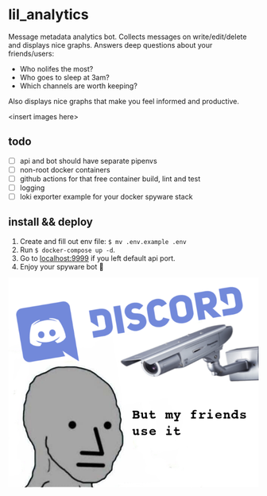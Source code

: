 # lil_analytics
Message metadata analytics bot. Collects messages on write/edit/delete and displays nice graphs. 
Answers deep questions about your friends/users:

- Who nolifes the most?
- Who goes to sleep at 3am?
- Which channels are worth keeping?

Also displays nice graphs that make you feel informed and productive.

\<insert images here\>

## todo
- [ ] api and bot should have separate pipenvs
- [ ] non-root docker containers
- [ ] github actions for that free container build, lint and test
- [ ] logging
- [ ] loki exporter example for your docker spyware stack

## install && deploy
1. Create and fill out env file: `$ mv .env.example .env`
2. Run `$ docker-compose up -d`.
3. Go to [localhost:9999](https://localhost:9999) if you left default api port.
4. Enjoy your spyware bot 🤖



![lol](lol.png)